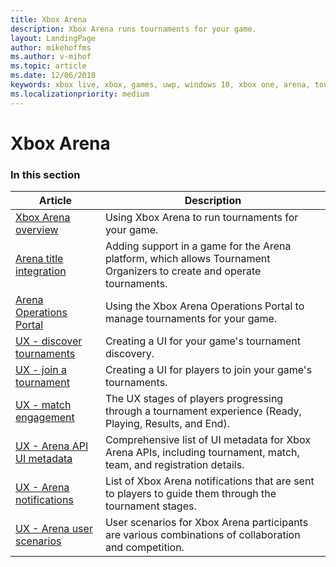 ```yaml
---
title: Xbox Arena
description: Xbox Arena runs tournaments for your game.
layout: LandingPage
author: mikehoffms
ms.author: v-mihof
ms.topic: article
ms.date: 12/06/2018
keywords: xbox live, xbox, games, uwp, windows 10, xbox one, arena, tournament, ux
ms.localizationpriority: medium
---
```


# Xbox Arena


### In this section

| Article | Description |
|---------|-------------|
| [Xbox Arena overview](xbox-arena-overview.md) | Using Xbox Arena to run tournaments for your game. |
| [Arena title integration](arena-title-integration.md) | Adding support in a game for the Arena platform, which allows Tournament Organizers to create and operate tournaments. |
| [Arena Operations Portal](operations-portal.md) | Using the Xbox Arena Operations Portal to manage tournaments for your game. |
| [UX - discover tournaments](discovering-xbox-tournaments.md) | Creating a UI for your game's tournament discovery. |
| [UX - join a tournament](arena-ux-join-tournament.md) | Creating a UI for players to join your game's tournaments. |
| [UX - match engagement](arena-ux-match-engagement.md) | The UX stages of players progressing through a tournament experience (Ready, Playing, Results, and End). |
| [UX - Arena API UI metadata](arena-apis-metadata.md) | Comprehensive list of UI metadata for Xbox Arena APIs, including tournament, match, team, and registration details. |
| [UX - Arena notifications](arena-notifications.md) | List of Xbox Arena notifications that are sent to players to guide them through the tournament stages. |
| [UX - Arena user scenarios](arena-user-scenarios.md) | User scenarios for Xbox Arena participants are various combinations of collaboration and competition. |
